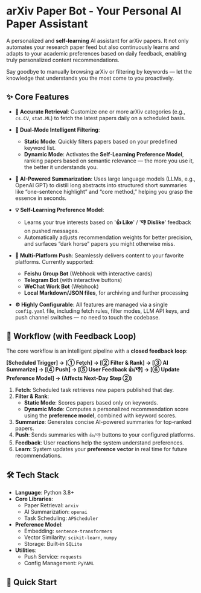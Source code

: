 # arXiv Paper Bot - Your Personal AI Paper Assistant

A personalized and **self-learning** AI assistant for arXiv papers. It not only automates your research paper feed but also continuously learns and adapts to your academic preferences based on daily feedback, enabling truly personalized content recommendations.

Say goodbye to manually browsing arXiv or filtering by keywords — let the knowledge that understands you the most come to you proactively.

## ✨ Core Features

- **🎯 Accurate Retrieval**: Customize one or more arXiv categories (e.g., `cs.CV`, `stat.ML`) to fetch the latest papers daily on a scheduled basis.

- **🧠 Dual-Mode Intelligent Filtering**:
  - **Static Mode**: Quickly filters papers based on your predefined keyword list.
  - **Dynamic Mode**: Activates the **Self-Learning Preference Model**, ranking papers based on semantic relevance — the more you use it, the better it understands you.

- **🤖 AI-Powered Summarization**: Uses large language models (LLMs, e.g., OpenAI GPT) to distill long abstracts into structured short summaries like “one-sentence highlight” and “core method,” helping you grasp the essence in seconds.

- **💡 Self-Learning Preference Model**:
  - Learns your true interests based on '**👍 Like**' / '**👎 Dislike**' feedback on pushed messages.
  - Automatically adjusts recommendation weights for better precision, and surfaces “dark horse” papers you might otherwise miss.

- **🚀 Multi-Platform Push**: Seamlessly delivers content to your favorite platforms. Currently supported:
  - **Feishu Group Bot** (Webhook with interactive cards)
  - **Telegram Bot** (with interactive buttons)
  - **WeChat Work Bot** (Webhook)
  - **Local Markdown/JSON files**, for archiving and further processing

- **⚙️ Highly Configurable**: All features are managed via a single `config.yaml` file, including fetch rules, filter modes, LLM API keys, and push channel switches — no need to touch the codebase.

## 🔁 Workflow (with Feedback Loop)

The core workflow is an intelligent pipeline with a **closed feedback loop**:

**[Scheduled Trigger] → [① Fetch] → [② Filter & Rank] → [③ AI Summarize] → [④ Push] → [⑤ User Feedback 👍/👎] → [⑥ Update Preference Model] → (Affects Next-Day Step ②)**

1. **Fetch**: Scheduled task retrieves new papers published that day.
2. **Filter & Rank**:
   - **Static Mode**: Scores papers based only on keywords.
   - **Dynamic Mode**: Computes a personalized recommendation score using the **preference model**, combined with keyword scores.
3. **Summarize**: Generates concise AI-powered summaries for top-ranked papers.
4. **Push**: Sends summaries with `👍/👎` buttons to your configured platforms.
5. **Feedback**: User reactions help the system understand preferences.
6. **Learn**: System updates your **preference vector** in real time for future recommendations.

## 🛠️ Tech Stack

- **Language**: Python 3.8+
- **Core Libraries**:
  - Paper Retrieval: `arxiv`
  - AI Summarization: `openai`
  - Task Scheduling: `APScheduler`
- **Preference Model**:
  - Embedding: `sentence-transformers`
  - Vector Similarity: `scikit-learn`, `numpy`
  - Storage: Built-in `SQLite`
- **Utilities**:
  - Push Service: `requests`
  - Config Management: `PyYAML`

## 🚀 Quick Start
